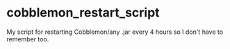 # cobblemon_restart_script
My script for restarting Cobblemon/any .jar every 4 hours so I don't have to remember too.
